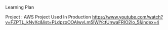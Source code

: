 Learning Plan

Project : 
AWS Project Used In Production
https://www.youtube.com/watch?v=FZPTL_kNvXc&list=PLdpzxOOAlwvLm5lWlYctUnwaFRIO2Io_5&index=4
